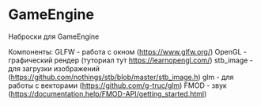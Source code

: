# GameEngine

Наброски для GameEngine

Компоненты:
GLFW - работа с окном (https://www.glfw.org/)
OpenGL - графический рендер (туториал тут https://learnopengl.com/)
  stb_image - для загрузки изображений (https://github.com/nothings/stb/blob/master/stb_image.h)
  glm - для работы с векторами (https://github.com/g-truc/glm)
FMOD - звук (https://documentation.help/FMOD-API/getting_started.html)

